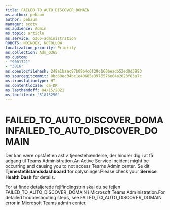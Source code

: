 ```yaml
---
title: FAILED_TO_AUTO_DISCOVER_DOMAIN
ms.author: pebaum
author: pebaum
manager: scotv
ms.audience: Admin
ms.topic: article
ms.service: o365-administration
ROBOTS: NOINDEX, NOFOLLOW
localization_priority: Priority
ms.collection: Adm_O365
ms.custom:
- "9001721"
- "3816"
ms.openlocfilehash: 248a1baac87b09b4c6f29c160beadb52ed0d3983
ms.sourcegitcommit: 8bc60ec34bc1e40685e3976576e04a2623f63a7c
ms.translationtype: HT
ms.contentlocale: da-DK
ms.lasthandoff: 04/15/2021
ms.locfileid: "51813250"
---
```

# <a name="failed_to_auto_discover_domain"></a><span data-ttu-id="c069b-102">FAILED_TO_AUTO_DISCOVER_DOMAIN</span><span class="sxs-lookup"><span data-stu-id="c069b-102">FAILED_TO_AUTO_DISCOVER_DOMAIN</span></span>

<span data-ttu-id="c069b-103">Der kan være opstået en aktiv tjenestehændelse, der hindrer dig i at få adgang til Teams Administration.</span><span class="sxs-lookup"><span data-stu-id="c069b-103">An Active Service Incident might be occurring and causing you to not access Teams Admin center.</span></span> <span data-ttu-id="c069b-104">Se dit **Tjenestetilstandsdashboard** for oplysninger.</span><span class="sxs-lookup"><span data-stu-id="c069b-104">Please check your **Service Health Dash** for details.</span></span>

<span data-ttu-id="c069b-105">For at finde detaljerede fejlfindingstrin skal du se fejlen FAILED_TO_AUTO_DISCOVER_DOMAIN i Microsoft Teams Administration.</span><span class="sxs-lookup"><span data-stu-id="c069b-105">For detailed troubleshooting steps, see FAILED_TO_AUTO_DISCOVER_DOMAIN error in Microsoft Teams admin center.</span></span>
